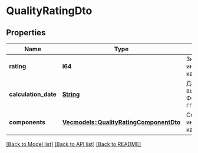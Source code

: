 # QualityRatingDto

## Properties

Name | Type | Description | Notes
------------ | ------------- | ------------- | -------------
**rating** | **i64** | Значение индекса качества. | 
**calculation_date** | [**String**](string.md) | Дата вычисления.  Формат даты: `ГГГГ‑ММ‑ДД`.  | 
**components** | [**Vec<models::QualityRatingComponentDto>**](QualityRatingComponentDTO.md) | Составляющие индекса качества. | 

[[Back to Model list]](../README.md#documentation-for-models) [[Back to API list]](../README.md#documentation-for-api-endpoints) [[Back to README]](../README.md)


